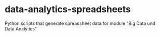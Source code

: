 # data-analytics-spreadsheets
Python scripts that generate spreadsheet data for module "Big Data und Data Analytics"
